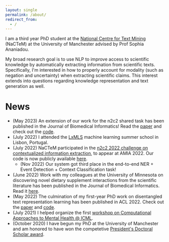 ```yaml
---
layout: single
permalink: /about/
redirect_from:
  - /
---
```


I am a third year PhD student at the [National Centre for Text Mining](http://nactem.ac.uk/) (NaCTeM) at the
University of Manchester advised by Prof Sophia Ananiadou. 

My broad research goal is to use NLP to improve access
to scientific knowledge by automatically extracting information from scientific texts. 
Specifically, I'm interested in how to properly account for modality (such as negation and uncertainty) when
extracting scientific claims. This interest extends into questions regarding knowledge representation and text generation as well.


# News

 * (May 2023) An extension of our work for the n2c2 shared task has been published in the Journal of Biomedical Informatics! Read the [paper](https://www.sciencedirect.com/science/article/pii/S1532046423000680) and check out the [code](https://github.com/jvasilakes/n2c2-track1).
 * (July 2022) I attended the [LxMLS](http://lxmls.it.pt/2022/) machine learning summer school in Lisbon, Portugal.
 * (July 2022) NaCTeM participated in the [n2c2 2022 challenge on contextualized information extraction](https://n2c2.dbmi.hms.harvard.edu/2022-track-1), to appear at AMIA 2022. Our code is now publicly available [here](https://github.com/jvasilakes/n2c2-track1).
     * (Nov 2022) Our system got third place in the end-to-end NER + Event Detection + Context Classification task!
 * (June 2022) Work with my colleagues at the University of Minnesota on discovering novel dietary supplement interactions from the scientific literature has been published in the Journal of Biomedical Informatics. Read it [here](https://www.sciencedirect.com/science/article/pii/S1532046422001368).
 * (May 2022) The culmination of my first-year PhD work on disentangled text representation learning has been published in ACL 2022. Check out the [paper](https://aclanthology.org/2022.acl-long.574/) and [code](https://github.com/jvasilakes/disentanglement-vae).
 * (July 2021) I helped organize the first [workshop on Computational Approaches to Mental Health @ ICML](https://icml.cc/virtual/2021/workshop/8352).
 * (October 2020) I have begun my PhD at the University of Manchester and am honored to have won the competetive [President's Doctoral Scholar award](https://www.presidentsaward.manchester.ac.uk/).
